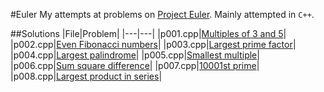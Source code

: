 #Euler
My attempts at problems on [Project Euler](http://projecteuler.net).
Mainly attempted in ```C++```.

##Solutions
|File|Problem|
|---|---|
|p001.cpp|[Multiples of 3 and 5](http://projecteuler.net/problem=1)|
|p002.cpp|[Even Fibonacci numbers](http://projecteuler.net/problem=2)|
|p003.cpp|[Largest prime factor](http://projecteuler.net/problem=3)|
|p004.cpp|[Largest palindrome](http://projecteuler.net/problem=4)|
|p005.cpp|[Smallest multiple](http://projecteuler.net/problem=5)|
|p006.cpp|[Sum square difference](http://projecteuler.net/problem=6)|
|p007.cpp|[10001st prime](http://projecteuler.net/problem=7)|
|p008.cpp|[Largest product in series](http://projecteuler.net/problem=8)|
